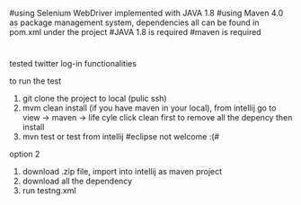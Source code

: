 
#using Selenium WebDriver implemented with JAVA 1.8
#using Maven 4.0 as package management system, dependencies all can be found in pom.xml under the project
#JAVA 1.8 is required
#maven is required 
#
tested twitter log-in functionalities

to run the test
1. git clone the project to local (pulic ssh)
2. mvm clean install (if you have maven in your local), from intellij go to view -> maven -> life cyle
click clean first to remove all the depency then install
3. mvn test or test from intellij  #eclipse not welcome :(#

option 2
1. download .zip file, import into intellij as maven project
2. download all the dependency
3. run testng.xml


